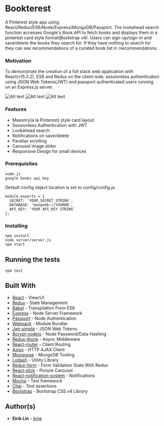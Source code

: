 # Bookterest

A Pinterest style app using React/Redux/ES6/Node/Express/MongoDB/Passport.  The lookahead search function accesses Google's Book API to fetch books and displays them in a pinterest card style format(Bootstrap v4). Users can sign-up/sign-in and save/delete the books they search for.  If they have nothing to search for they can see recommendations of a curated book list in /recommendations.


### Motivation

To demonstrate the creation of a full stack web application with React(v15.3.2), ES6 and Redux on the client-side, sessionless authentication using JSON Web Tokens(JWT) and passport authenticated users running on an Express.js server. 


![Alt text](https://cloud.githubusercontent.com/assets/5178299/19822814/44bcd278-9d1a-11e6-87a2-bbd9de3c6099.png "Bookterest1")
![Alt text](https://cloud.githubusercontent.com/assets/5178299/19822952/fb83ef46-9d1a-11e6-8908-25296f064f94.png "Bookterest2")
![Alt text](https://cloud.githubusercontent.com/assets/5178299/19822954/fd363132-9d1a-11e6-9287-41b1f792d5cb.png "Bookterest3")


### Features

* Masonry(a la Pinterest) style card layout
* Sessionless Authentication with JWT
* Lookahead search
* Notifications on save/delete
* Parallax scrolling
* Carousel image slider
* Responsive Design for small devices


### Prerequisites

```
node.js
google books api key
```

Default config object location is set to config/config.js.

```
module.exports = {
  SECRET: 'YOUR_SECRET_STRING',
  DATABASE: 'mongodb://YOURDB',
  API_KEY: 'YOUR API_KEY STRING'
};
```


### Installing

```
npm install
node server/server.js
npm start
```


## Running the tests

```
npm test
```


## Built With

* [React](https://github.com/facebook/react) - View/UI
* [Redux](https://github.com/reactjs/redux) - State Management
* [Babel](https://github.com/babel/babel) - Transpilation From ES6
* [Express](https://github.com/expressjs/express) - Node Server Framework
* [Passport](http://passportjs.org/) - Node Authentication
* [Webpack](https://webpack.github.io/) - Module Bundler
* [Jwt-simple](https://github.com/hokaccha/node-jwt-simple) - JSON Web Tokens
* [Bcrypt-nodejs](https://www.npmjs.com/package/bcrypt-nodejs) - Node Password/Data Hashing
* [Redux-thunk](https://github.com/gaearon/redux-thunk) - Async Middleware
* [React-router](https://github.com/ReactTraining/react-router) - Client Routing
* [Axios](https://github.com/mzabriskie/axios) - HTTP AJAX Client
* [Mongoose](http://mongoosejs.com/) - MongoDB Tooling
* [Lodash](https://lodash.com) - Utility Library
* [Redux-form](https://github.com/erikras/redux-form) - Form Validation State With Redux
* [React-slick](https://github.com/akiran/react-slick) - Picture Carousel 
* [React-notification-system](https://github.com/igorprado/react-notification-system) - Notifications
* [Mocha](https://github.com/mochajs/mocha) - Test framework
* [Chai](https://github.com/chaijs/chai) - Test assertions
* [Bootstrap](http://getbootstrap.com/css/) - Bootstrap CSS v4 Library


## Author(s)

* **Eirik Lin** - [kirie](https://github.com/kirie)

